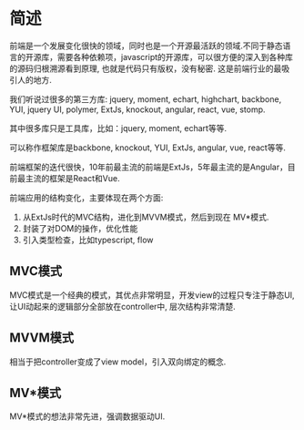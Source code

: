 # 简述

前端是一个发展变化很快的领域，同时也是一个开源最活跃的领域.不同于静态语言的开源库，需要各种依赖项，javascript的开源库，可以很方便的深入到各种库的源码归根溯源看到原理, 也就是代码只有版权，没有秘密. 这是前端行业的最吸引人的地方.

我们听说过很多的第三方库: jquery, moment, echart, highchart, backbone, YUI, jquery UI, polymer, ExtJs, knockout, angular, react, vue, stomp.

其中很多库只是工具库，比如：jquery, moment, echart等等.

可以称作框架库是backbone, knockout, YUI, ExtJs, angular, vue, react等等.

前端框架的迭代很快，10年前最主流的前端是ExtJs，5年最主流的是Angular，目前最主流的框架是React和Vue.

前端应用的结构变化，主要体现在两个方面:
1. 从ExtJs时代的MVC结构，进化到MVVM模式，然后到现在 MV*模式.
2. 封装了对DOM的操作，优化性能
3. 引入类型检查，比如typescript, flow


## MVC模式
MVC模式是一个经典的模式，其优点非常明显，开发view的过程只专注于静态UI, 让UI动起来的逻辑部分全部放在controller中, 层次结构非常清楚.

## MVVM模式
相当于把controller变成了view model，引入双向绑定的概念.

## MV*模式
MV*模式的想法非常先进，强调数据驱动UI.
